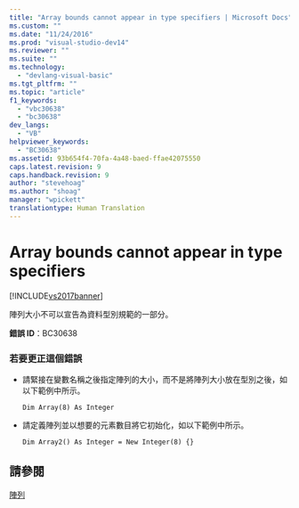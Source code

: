 ```yaml
---
title: "Array bounds cannot appear in type specifiers | Microsoft Docs"
ms.custom: ""
ms.date: "11/24/2016"
ms.prod: "visual-studio-dev14"
ms.reviewer: ""
ms.suite: ""
ms.technology: 
  - "devlang-visual-basic"
ms.tgt_pltfrm: ""
ms.topic: "article"
f1_keywords: 
  - "vbc30638"
  - "bc30638"
dev_langs: 
  - "VB"
helpviewer_keywords: 
  - "BC30638"
ms.assetid: 93b654f4-70fa-4a48-baed-ffae42075550
caps.latest.revision: 9
caps.handback.revision: 9
author: "stevehoag"
ms.author: "shoag"
manager: "wpickett"
translationtype: Human Translation
---
```

# Array bounds cannot appear in type specifiers
[!INCLUDE[vs2017banner](../../../csharp/includes/vs2017banner.md)]

陣列大小不可以宣告為資料型別規範的一部分。  
  
 **錯誤 ID**：BC30638  
  
### 若要更正這個錯誤  
  
-   請緊接在變數名稱之後指定陣列的大小，而不是將陣列大小放在型別之後，如以下範例中所示。  
  
    ```  
    Dim Array(8) As Integer   
    ```  
  
-   請定義陣列並以想要的元素數目將它初始化，如以下範例中所示。  
  
    ```  
    Dim Array2() As Integer = New Integer(8) {}  
    ```  
  
## 請參閱  
 [陣列](../../../visual-basic/programming-guide/language-features/arrays/index.md)